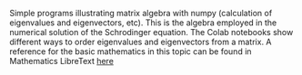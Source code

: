 Simple programs illustrating matrix algebra with numpy (calculation of eigenvalues and eigenvectors, etc).
This is the algebra employed in the numerical solution of the Schrodinger equation.
The Colab notebooks show different ways to order eigenvalues and eigenvectors from a matrix.
A reference for the basic mathematics in this topic can be found in Mathematics LibreText [here](https://math.libretexts.org/Bookshelves/Linear_Algebra/A_First_Course_in_Linear_Algebra_(Kuttler)/07%3A_Spectral_Theory/7.01%3A_Eigenvalues_and_Eigenvectors_of_a_Matrix)
